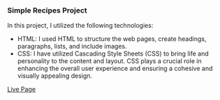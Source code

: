 ### Simple Recipes Project

In this project, I utilized the following technologies:

- HTML: I used HTML to structure the web pages, create headings, paragraphs, lists, and include images.
- CSS: I have utilized Cascading Style Sheets (CSS) to bring life and personality to the content and layout. CSS plays a crucial role in enhancing the overall user experience and ensuring a cohesive and visually appealing design.

[Live Page](https://brunoladiv.github.io/1-simple-recipes/)